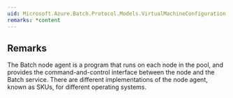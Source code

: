 ```yaml
---  
uid: Microsoft.Azure.Batch.Protocol.Models.VirtualMachineConfiguration.NodeAgentSKUId  
remarks: *content  
---  
```

  
## Remarks  
 The Batch node agent is a program that runs on each node in the             pool, and provides the command-and-control interface between the             node and the Batch service. There are different implementations             of the node agent, known as SKUs, for different operating systems.